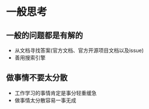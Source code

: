 # 一般思考

## 一般的问题都是有解的
- 从文档寻找答案(官方文档、官方开源项目文档以及issue)
- 善用搜索引擎

## 做事情不要太分散
- 工作学习的事情肯定是事分轻重缓急
- 做事情太分散容易一事无成